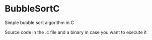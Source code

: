 # BubbleSortC
Simple bubble sort algorithm in C

Source code in the .c file and a binary in case you want to execute it
